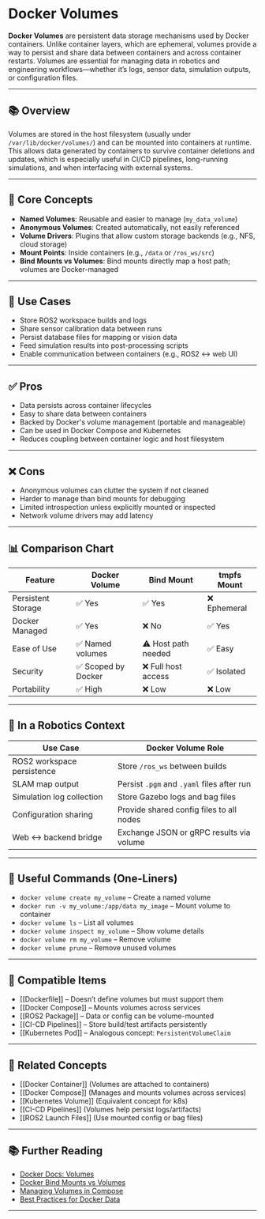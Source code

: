 # Docker Volumes

**Docker Volumes** are persistent data storage mechanisms used by Docker containers. Unlike container layers, which are ephemeral, volumes provide a way to persist and share data between containers and across container restarts. Volumes are essential for managing data in robotics and engineering workflows—whether it’s logs, sensor data, simulation outputs, or configuration files.

---

## 📚 Overview

Volumes are stored in the host filesystem (usually under `/var/lib/docker/volumes/`) and can be mounted into containers at runtime. This allows data generated by containers to survive container deletions and updates, which is especially useful in CI/CD pipelines, long-running simulations, and when interfacing with external systems.

---

## 🧠 Core Concepts

- **Named Volumes**: Reusable and easier to manage (`my_data_volume`)
- **Anonymous Volumes**: Created automatically, not easily referenced
- **Volume Drivers**: Plugins that allow custom storage backends (e.g., NFS, cloud storage)
- **Mount Points**: Inside containers (e.g., `/data` or `/ros_ws/src`)
- **Bind Mounts vs Volumes**: Bind mounts directly map a host path; volumes are Docker-managed

---

## 🧰 Use Cases

- Store ROS2 workspace builds and logs
- Share sensor calibration data between runs
- Persist database files for mapping or vision data
- Feed simulation results into post-processing scripts
- Enable communication between containers (e.g., ROS2 ↔ web UI)

---

## ✅ Pros

- Data persists across container lifecycles
- Easy to share data between containers
- Backed by Docker's volume management (portable and manageable)
- Can be used in Docker Compose and Kubernetes
- Reduces coupling between container logic and host filesystem

---

## ❌ Cons

- Anonymous volumes can clutter the system if not cleaned
- Harder to manage than bind mounts for debugging
- Limited introspection unless explicitly mounted or inspected
- Network volume drivers may add latency

---

## 📊 Comparison Chart

| Feature                  | Docker Volume       | Bind Mount            | tmpfs Mount          |
|--------------------------|---------------------|------------------------|-----------------------|
| Persistent Storage       | ✅ Yes              | ✅ Yes                | ❌ Ephemeral         |
| Docker Managed           | ✅ Yes              | ❌ No                 | ✅ Yes               |
| Ease of Use              | ✅ Named volumes     | ⚠️ Host path needed   | ✅ Easy              |
| Security                 | ✅ Scoped by Docker  | ❌ Full host access   | ✅ Isolated           |
| Portability              | ✅ High              | ❌ Low                | ❌ Low                |

---

## 🤖 In a Robotics Context

| Use Case                          | Docker Volume Role                              |
|-----------------------------------|--------------------------------------------------|
| ROS2 workspace persistence        | Store `/ros_ws` between builds                   |
| SLAM map output                   | Persist `.pgm` and `.yaml` files after run       |
| Simulation log collection         | Store Gazebo logs and bag files                  |
| Configuration sharing             | Provide shared config files to all nodes        |
| Web ↔ backend bridge              | Exchange JSON or gRPC results via volume         |

---

## 🔧 Useful Commands (One-Liners)

- `docker volume create my_volume` – Create a named volume  
- `docker run -v my_volume:/app/data my_image` – Mount volume to container  
- `docker volume ls` – List all volumes  
- `docker volume inspect my_volume` – Show volume details  
- `docker volume rm my_volume` – Remove volume  
- `docker volume prune` – Remove unused volumes  

---

## 🔧 Compatible Items

- [[Dockerfile]] – Doesn’t define volumes but must support them
- [[Docker Compose]] – Mounts volumes across services
- [[ROS2 Package]] – Data or config can be volume-mounted
- [[CI-CD Pipelines]] – Store build/test artifacts persistently
- [[Kubernetes Pod]] – Analogous concept: `PersistentVolumeClaim`

---

## 🔗 Related Concepts

- [[Docker Container]] (Volumes are attached to containers)
- [[Docker Compose]] (Manages and mounts volumes across services)
- [[Kubernetes Volume]] (Equivalent concept for k8s)
- [[CI-CD Pipelines]] (Volumes help persist logs/artifacts)
- [[ROS2 Launch Files]] (Use mounted config or bag files)

---

## 📚 Further Reading

- [Docker Docs: Volumes](https://docs.docker.com/storage/volumes/)
- [Docker Bind Mounts vs Volumes](https://docs.docker.com/storage/)
- [Managing Volumes in Compose](https://docs.docker.com/compose/compose-file/compose-file-v3/#volumes)
- [Best Practices for Docker Data](https://docs.docker.com/storage/storagedriver/)

---
